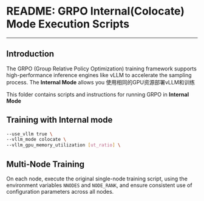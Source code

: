 # README: GRPO Internal(Colocate) Mode Execution Scripts

---

## **Introduction**

The GRPO (Group Relative Policy Optimization) training framework supports high-performance inference engines like vLLM to accelerate the sampling process. The **Internal Mode** allows you 使用相同的GPU资源部署vLLM和训练

This folder contains scripts and instructions for running GRPO in **Internal Mode**

## Training with Internal mode 
```bash
--use_vllm true \
--vllm_mode colocate \
--vllm_gpu_memory_utilization [ut_ratio] \
```

## Multi-Node Training
On each node, execute the original single-node training script, using the environment variables `NNODES` and `NODE_RANK`, and ensure consistent use of configuration parameters across all nodes.
